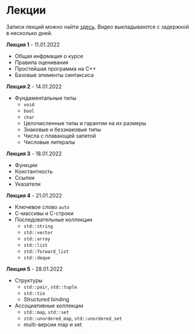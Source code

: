 # Лекции

Записи лекций можно найти [здесь](https://www.youtube.com/playlist?list=PLEwK9wdS5g0qH2ceSdeiPnB8xHb1hVB-_). Видео выкладываются с задержкой в несколько дней.

**Лекция 1** - 11.01.2022
- Общая инфрмация о курсе
- Правила оценивания
- Простейшая программа на C++
- Базовые элементы синтаксиса

**Лекция 2** - 14.01.2022
- Фундаментальные типы
  - `void`
  - `bool`
  - `char`
  - Целочисленные типы и гарантии на их размеры
  - Знаковые и беззнаковые типы
  - Числа с плавающей запятой
  - Числовые литералы

**Лекция 3** - 18.01.2022
- Функции
- Константность
- Ссылки
- Указатели

**Лекция 4** - 21.01.2022
- Ключевое слово `auto`
- С-массивы и C-строки
- Последовательные коллекции
  - `std::string`
  - `std::vector`
  - `std::array`
  - `std::list`
  - `std::forward_list`
  - `std::deque`

**Лекция 5** - 28.01.2022
- Структуры
  - `std::pair`, `std::tuple`
  - `std::tie`
  - Structured binding
- Ассоциативные коллекции
  - `std::map`, `std::set`
  - `std::unordered_map`, `std::unordered_set`
  - multi-версии map и set
